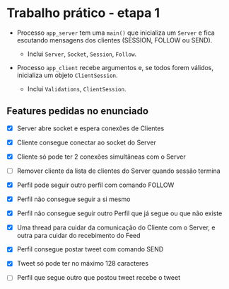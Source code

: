 # Trabalho prático - etapa 1
* Processo `app_server` tem uma `main()` que inicializa um `Server` e fica escutando mensagens dos
  clientes (SESSION, FOLLOW ou SEND).
  - Inclui `Server`, `Socket`, `Session`, `Follow`.

* Processo `app_client` recebe argumentos e, se todos forem válidos, inicializa um objeto
  `ClientSession`.
  - Inclui `Validations`, `ClientSession`.


## Features pedidas no enunciado
- [x] Server abre socket e espera conexões de Clientes
- [x] Cliente consegue conectar ao socket do Server
- [x] Cliente só pode ter 2 conexões simultâneas com o Server
- [ ] Remover cliente da lista de clientes do Server quando sessão termina
- [x] Perfil pode seguir outro perfil com comando FOLLOW
- [x] Perfil não consegue seguir a si mesmo
- [x] Perfil não consegue seguir outro Perfil que já segue ou que não existe
- [x] Uma thread para cuidar da comunicação do Cliente com o Server, e outra para cuidar do recebimento do Feed
- [x] Perfil consegue postar tweet com comando SEND
- [x] Tweet só pode ter no máximo 128 caracteres
- [ ] Perfil que segue outro que postou tweet recebe o tweet


